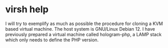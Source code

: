# virsh help

I will try to exemplify as much as possible the procedure for cloning a KVM based virtual machine.
The host system is GNU/Linux Debian 12.
I have previously prepared a virtual machine called hologram-php, a LAMP stack which only needs to define the PHP version.
